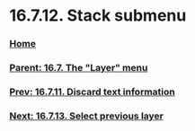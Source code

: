 # 16.7.12. Stack submenu

### [Home](./00-home.md)
### [Parent: 16.7. The "Layer" menu](./16-07-00-the-layer-menu.md)
### [Prev: 16.7.11. Discard text information](./16-07-11-discard-text-information.md)
### [Next: 16.7.13. Select previous layer](./16-07-13-select-previous-layer.md)
